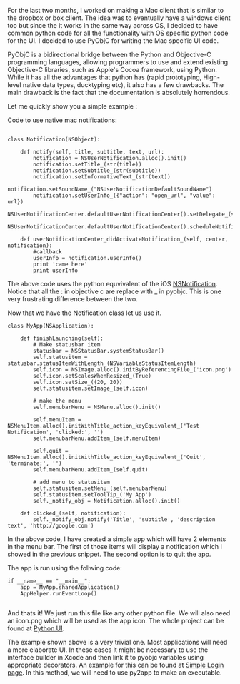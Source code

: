 For the last two months, I worked on making a Mac client that is similar to the dropbox or box client. The idea was to eventually have a windows client too but since the it works in the same way across OS, I decided to have common python code for all the functionality with OS specific python code for the UI. I decided to use PyObjC for writing the Mac specific UI code. 

PyObjC is a bidirectional bridge between the Python and Objective-C programming languages, allowing programmers to use and extend existing Objective-C libraries, such as Apple's Cocoa framework, using Python. While it has all the advantages that python has (rapid prototyping, High-level native data types, ducktyping etc), it also has a few drawbacks. The main drawback is the fact that the documentation is absolutely horrendous.

Let me quickly show you a simple example :

Code to use native mac notifications:

``` 

class Notification(NSObject):

    def notify(self, title, subtitle, text, url):
        notification = NSUserNotification.alloc().init()
        notification.setTitle_(str(title))
        notification.setSubtitle_(str(subtitle))
        notification.setInformativeText_(str(text))
        notification.setSoundName_("NSUserNotificationDefaultSoundName")
        notification.setUserInfo_({"action": "open_url", "value": url})
        NSUserNotificationCenter.defaultUserNotificationCenter().setDelegate_(self)
        NSUserNotificationCenter.defaultUserNotificationCenter().scheduleNotification_(notification)

    def userNotificationCenter_didActivateNotification_(self, center, notification):
        #callback
        userInfo = notification.userInfo()
        print 'came here'
        print userInfo
```

The above code uses the python equvivalent of the iOS [NSNotification](https://developer.apple.com/library/mac/documentation/Cocoa/Reference/Foundation/Classes/NSNotification_Class/Reference/Reference.html "NSNotification"). Notice that all the : in objective c are replace with _ in pyobjc. This is one very frustrating difference between the two.

Now that we have the Notification class let us use it.

```
class MyApp(NSApplication):

    def finishLaunching(self):
        # Make statusbar item
        statusbar = NSStatusBar.systemStatusBar()
        self.statusitem = statusbar.statusItemWithLength_(NSVariableStatusItemLength)
        self.icon = NSImage.alloc().initByReferencingFile_('icon.png')
        self.icon.setScalesWhenResized_(True)
        self.icon.setSize_((20, 20))
        self.statusitem.setImage_(self.icon)

        # make the menu
        self.menubarMenu = NSMenu.alloc().init()

        self.menuItem = NSMenuItem.alloc().initWithTitle_action_keyEquivalent_('Test Notification', 'clicked:', '')
        self.menubarMenu.addItem_(self.menuItem)

        self.quit = NSMenuItem.alloc().initWithTitle_action_keyEquivalent_('Quit', 'terminate:', '')
        self.menubarMenu.addItem_(self.quit)

        # add menu to statusitem
        self.statusitem.setMenu_(self.menubarMenu)
        self.statusitem.setToolTip_('My App')
        self._notify_obj = Notification.alloc().init()

    def clicked_(self, notification):
        self._notify_obj.notify('Title', 'subtitle', 'description text', 'http://google.com')

```

In the above code, I have created a simple app which will have 2 elements in the menu bar. The first of those items will display a notification which I showed in the previous snippet. The second option is to quit the app.

The app is run using the follwing code:

```
if __name__ == "__main__":
    app = MyApp.sharedApplication()
    AppHelper.runEventLoop()


```

And thats it! We just run this file like any other python file. We will also need an icon.png which will be used as the app icon. The whole project can be found at [Python UI](https://github.com/rvpradeep/Python-UI "Python UI").

The example shown above is a very trivial one. Most applications will need a more elaborate UI. In these cases it might be necessary to use the interface builder in Xcode and then link it to pyobjc variables using appropriate decorators. An example for this can be found at [Simple Login page](https://github.com/rvpradeep/PyObjC-LoginPage "Simple login page"). In this method, we will need to use py2app to make an executable. 




